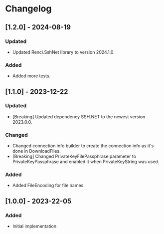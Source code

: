 # Changelog

## [1.2.0] - 2024-08-19
### Updated
- Updated Renci.SshNet library to version 2024.1.0.
### Added
- Added more tests.

## [1.1.0] - 2023-12-22
### Updated
- [Breaking] Updated dependency SSH.NET to the newest version 2023.0.0.

### Changed
- Changed connection info builder to create the connection info as it's done in DownloadFiles.
- [Breaking] Changed PrivateKeyFilePassphrase parameter to PrivateKeyPassphrase and enabled it when PrivateKeyString was used.

### Added
- Added FileEncoding for file names.

## [1.0.0] - 2023-22-05
### Added
- Initial implementation
